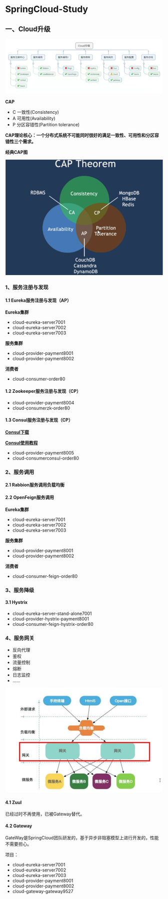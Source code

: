 # SpringCloud-Study

## 一、Cloud升级

![image-20211220004038849](./NoteFile/cloud升级.png)

**CAP**

- C 一致性(Consistency)
- A 可用性(Availability)
- P 分区容错性(Partition tolerance)

**CAP理论核心：一个分布式系统不可能同时很好的满足一致性、可用性和分区容错性三个需求。**

**经典CAP图**

![image-20211225171422583](./NoteFile/image-20211225171422583.png)



### 1、服务注册与发现

#### 1.1 Eureka服务注册与发现（AP）

**Eureka集群**

- cloud-eureka-server7001
- cloud-eureka-server7002
- cloud-eureka-server7003

**服务集群**

- cloud-provider-payment8001
- cloud-provider-payment8002

**消费者**

- cloud-consumer-order80

#### 1.2 Zookeeper服务注册与发现（CP）

- cloud-provider-payment8004
- cloud-consumerzk-order80



#### 1.3 Consul服务注册与发现（CP）

**[Consul下载](https://www.consul.io/downloads)**

**[Consul使用教程](https://blog.csdn.net/qq_31236849/article/details/119829213?spm=1001.2101.3001.6661.1&utm_medium=distribute.pc_relevant_t0.none-task-blog-2%7Edefault%7ECTRLIST%7Edefault-1.opensearchhbase&depth_1-utm_source=distribute.pc_relevant_t0.none-task-blog-2%7Edefault%7ECTRLIST%7Edefault-1.opensearchhbase)**

- cloud-provider-payment8005
- cloud-consumerconsul-order80



### 2、服务调用

#### 2.1 Rabbion服务调用负载均衡



#### 2.2 OpenFeign服务调用

**Eureka集群**

- cloud-eureka-server7001
- cloud-eureka-server7002
- cloud-eureka-server7003

**服务集群**

- cloud-provider-payment8001
- cloud-provider-payment8002

**消费者**

- cloud-consumer-feign-order80



### 3、服务降级

#### 3.1 Hystrix

- cloud-eureka-server-stand-alone7001
- cloud-provider-hystrix-payment8001
- cloud-consumer-feign-hystrix-order80



### 4、服务网关

- 反向代理
- 鉴权
- 流量控制
- 熔断
- 日志监控
- ......

![image-20211228230833197](./NoteFile/image-20211228230833197.png)

#### 4.1 Zuul

已经过时不再使用，已被Gateway替代。

#### 4.2 Gateway

GateWay是SpringCloud团队研发的，基于异步非阻塞模型上进行开发的，性能不需要担心。

项目：

- cloud-eureka-server7001
- cloud-eureka-server7002
- cloud-eureka-server7003
- cloud-provider-payment8001
- cloud-provider-payment8002
- cloud-gateway-gateway9527









